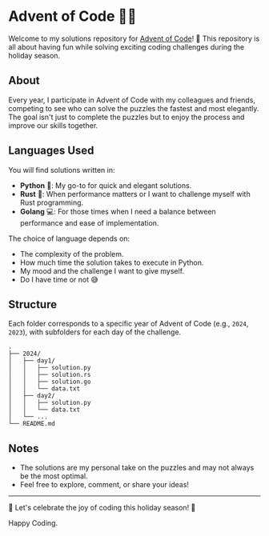 # Advent of Code 🎄🎁

Welcome to my solutions repository for [Advent of Code](https://adventofcode.com/)! 🥳 This repository is all about having fun while solving exciting coding challenges during the holiday season. 

## About
Every year, I participate in Advent of Code with my colleagues and friends, competing to see who can solve the puzzles the fastest and most elegantly. The goal isn't just to complete the puzzles but to enjoy the process and improve our skills together.

## Languages Used
You will find solutions written in:
- **Python** 🐍: My go-to for quick and elegant solutions.
- **Rust** 🦀: When performance matters or I want to challenge myself with Rust programming.
- **Golang** 💻: For those times when I need a balance between performance and ease of implementation.

The choice of language depends on:
- The complexity of the problem.
- How much time the solution takes to execute in Python.
- My mood and the challenge I want to give myself.
- Do I have time or not 😅

## Structure
Each folder corresponds to a specific year of Advent of Code (e.g., `2024`, `2023`), with subfolders for each day of the challenge.

```plaintext
.
├── 2024/
│   ├── day1/
│   │   ├── solution.py
│   │   ├── solution.rs
│   │   ├── solution.go
│   │   └── data.txt
│   ├── day2/
│   │   ├── solution.py
│   │   └── data.txt
│   └── ...
└── README.md
```

## Notes
- The solutions are my personal take on the puzzles and may not always be the most optimal.
- Feel free to explore, comment, or share your ideas!

---

🎄 Let's celebrate the joy of coding this holiday season! 🎅

Happy Coding. 

